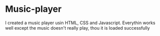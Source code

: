 # Music-player
I created a music player usin HTML, CSS and Javascript. Everythin works well except the music doesn't really play, thou it is loaded successfully
